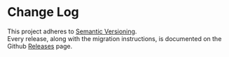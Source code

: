 # Change Log

This project adheres to [Semantic Versioning](http://semver.org/).  
Every release, along with the migration instructions, is documented on the Github [Releases](https://github.com/renarsvilnis/fiware-object-storage-ge/releases) page.
